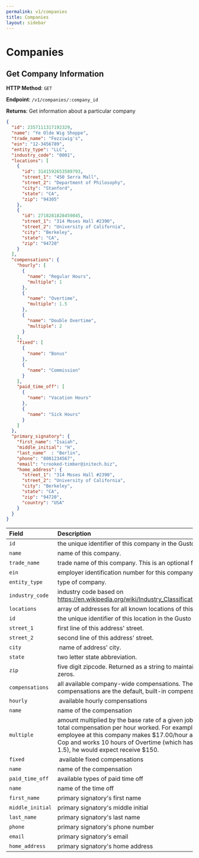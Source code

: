 ```yaml
---
permalink: v1/companies
title: Companies
layout: sidebar
---
```


# Companies

## Get Company Information

**HTTP Method**: `GET`

**Endpoint**: `/v1/companies/:company_id`

**Returns**: Get information about a particular company

```json
{
  "id": 2357111317192329,
  "name": "Ye Olde Wig Shoppe",
  "trade_name": "Fezziwig's",
  "ein": "12-3456789",
  "entity_type": "LLC",
  "industry_code": "0001",
  "locations": [
    {
      "id": 3141592653589793,
      "street_1": "450 Serra Mall",
      "street_2": "Department of Philosophy",
      "city": "Stanford",
      "state": "CA",
      "zip": "94305"
    },
    {
      "id": 2718281828459045,
      "street_1": "314 Moses Hall #2390",
      "street_2": "University of California",
      "city": "Berkeley",
      "state": "CA",
      "zip": "94720"
    }
  ],
  "compensations": {
    "hourly": [
      {
        "name": "Regular Hours",
        "multiple": 1
      },
      {
        "name": "Overtime",
        "multiple": 1.5
      },
      {
        "name": "Double Overtime",
        "multiple": 2
      }
    ],
    "fixed": [
      {
        "name": "Bonus"
      },
      {
        "name": "Commission"
      }
    ],
    "paid_time_off": [
      {
        "name": "Vacation Hours"
      },
      {
        "name": "Sick Hours"
      }
    ]
  },
  "primary_signatory": {
    "first_name": "Isaiah",
    "middle_initial": "H",
    "last_name"  : "Berlin",
    "phone": "8001234567",
    "email": "crooked-timber@initech.biz",
    "home_address": {
      "street_1": "314 Moses Hall #2390",
      "street_2": "University of California",
      "city": "Berkeley",
      "state": "CA",
      "zip": "94720",
      "country": "USA"
    }
  }
}
```

| Field                     | Description
| :----------               |:-------------
| `id`                      | the unique identifier of this company in the Gusto system.
| `name`                    | name of this company.
| `trade_name`              | trade name of this company. This is an optional field.
| `ein`                     | employer identification number for this company.
| `entity_type`             | type of company.
| `industry_code`           | industry code based on https://en.wikipedia.org/wiki/Industry_Classification_Benchmark.
| `locations`               | array of addresses for all known locations of this company.
| `id`                      | the unique identifier of this location in the Gusto system.
| `street_1`                | first line of this address' street.
| `street_2`                | second line of this address' street.
| `city`                    | name of address' city.
| `state`                   | two letter state abbreviation.
| `zip`                     | five digit zipcode. Returned as a string to maintain leading zeros.
| `compensations`           | all available company-wide compensations. The above compensations are the default, built-in compensations.
| `hourly`                  | available hourly compensations
| `name`                    | name of the compensation
| `multiple`                | amount multiplied by the base rate of a given job to calculate total compensation per hour worked. For example, if an employee at this company makes $17.00/hour as Kindergarten Cop and works 10 hours of Overtime (which has a multiple of 1.5), he would expect receive $150.
| `fixed`                   | available fixed compensations
| `name`                    | name of the compensation
| `paid_time_off`           | available types of paid time off
| `name`                    | name of the time off
| `first_name`              | primary signatory's first name
| `middle_initial`          | primary signatory's middle initial
| `last_name`               | primary signatory's last name
| `phone`                   | primary signatory's phone number
| `email`                   | primary signatory's email
| `home_address`            | primary signatory's home address